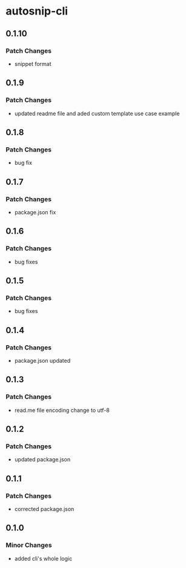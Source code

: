 # autosnip-cli

## 0.1.10

### Patch Changes

- snippet format

## 0.1.9

### Patch Changes

- updated readme file and aded custom template use case example

## 0.1.8

### Patch Changes

- bug fix

## 0.1.7

### Patch Changes

- package.json fix

## 0.1.6

### Patch Changes

- bug fixes

## 0.1.5

### Patch Changes

- bug fixes

## 0.1.4

### Patch Changes

- package.json updated

## 0.1.3

### Patch Changes

- read.me file encoding change to utf-8

## 0.1.2

### Patch Changes

- updated package.json

## 0.1.1

### Patch Changes

- corrected package.json

## 0.1.0

### Minor Changes

- added cli's whole logic
